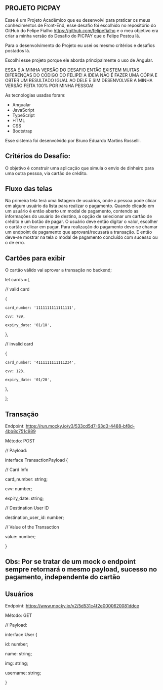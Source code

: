 
## PROJETO PICPAY

Esse é um Projeto Acadêmico que eu desenvolvi para praticar os meus conhecimentos de Front-End, esse desafio foi escolhido no repositório do GitHub do Felipe Fialho https://github.com/felipefialho e o meu objetivo era criar a minha versão do Desafio do PICPAY que o Felipe Postou lá.

Para o desenvolvimento do Projeto eu usei os mesmo critérios e desafios postados lá.

Escolhi esse projeto porque ele aborda principalmente o uso de Angular.

ESSA É A MINHA VERSÃO DO DESAFIO ENTÃO EXISTEM MUITAS DIFERENÇAS DO CÓDIGO DO FELIPE! A IDEIA NÃO É FAZER UMA CÓPIA E OBTER UM RESULTADO IGUAL AO DELE E SIM DESENVOLVER A MINHA VERSÃO FEITA 100% POR MINHA PESSOA! 

As tecnologias usadas foram: 

 - Angualar
 - JavaScript
 - TypeScript
 - HTML
 - CSS
 - Bootstrap
 
Esse sistema foi desenvolvido por Bruno Eduardo Martins Rosselli.

## Critérios do Desafio:

O objetivo é construir uma aplicação que simula o envio de dinheiro para uma outra pessoa, via cartão de crédito.

## Fluxo das telas
Na primeira tela terá uma listagem de usuários, onde a pessoa pode clicar em algum usuário da lista para realizar o pagamento. Quando clicado em um usuário é então aberto um modal de pagamento, contendo as informações do usuário de destino, a opção de selecionar um cartão de crédito e um botão de pagar. O usuário deve então digitar o valor, escolher o cartão e clicar em pagar. Para realização do pagamento deve-se chamar um endpoint de pagamento que aprovará/recusará a transação. E então deve-se mostrar na tela o modal de pagamento concluído com sucesso ou o de erro.

## Cartões para exibir
O cartão válido vai aprovar a transação no backend;


let cards = [

  // valid card
  
  {
  
    card_number: '1111111111111111',
    
    cvv: 789,
    
    expiry_date: '01/18',
    
  },
  
  // invalid card
  
  {
  
    card_number: '4111111111111234',
    
    cvv: 123,
    
    expiry_date: '01/20',
    
  },
  
];


## Transação

Endpoint: https://run.mocky.io/v3/533cd5d7-63d3-4488-bf8d-4bb8c751c989

Método: POST

// Payload:


interface TransactionPayload {

  // Card Info
  
  card_number: string;
  
  cvv: number;
  
  expiry_date: string;


  // Destination User ID
  
  destination_user_id: number;

  // Value of the Transaction
  
  value: number;
  
}

## Obs: Por se tratar de um mock o endpoint sempre retornará o mesmo payload, sucesso no pagamento, independente do cartão


## Usuários

Endpoint: https://www.mocky.io/v2/5d531c4f2e0000620081ddce

Método: GET

// Payload:


interface User {

  id: number;
  
  name: string;
  
  img: string;
  
  username: string;
  
}
